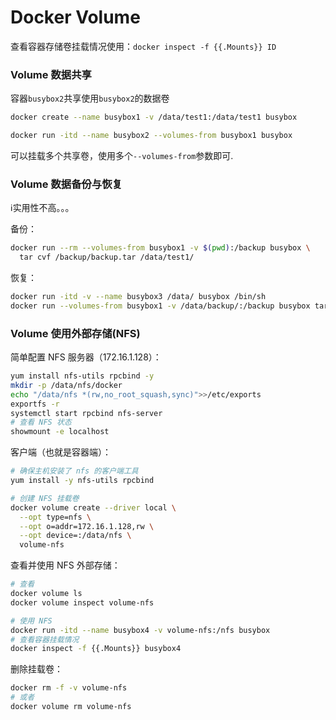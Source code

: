 # Docker Volume 


查看容器存储卷挂载情况使用：`docker inspect -f {{.Mounts}} ID`

### Volume 数据共享

容器`busybox2`共享使用`busybox2`的数据卷

```bash
docker create --name busybox1 -v /data/test1:/data/test1 busybox

docker run -itd --name busybox2 --volumes-from busybox1 busybox
```

可以挂载多个共享卷，使用多个`--volumes-from`参数即可.

### Volume 数据备份与恢复

:information_source:实用性不高。。。

备份：

```bash
docker run --rm --volumes-from busybox1 -v $(pwd):/backup busybox \
  tar cvf /backup/backup.tar /data/test1/
```

恢复：

```bash
docker run -itd -v --name busybox3 /data/ busybox /bin/sh
docker run --volumes-from busybox1 -v /data/backup/:/backup busybox tar xf /backup/backup.tar
```

### Volume 使用外部存储(NFS)

简单配置 NFS 服务器（172.16.1.128）：

```bash
yum install nfs-utils rpcbind -y
mkdir -p /data/nfs/docker
echo "/data/nfs *(rw,no_root_squash,sync)">>/etc/exports
exportfs -r
systemctl start rpcbind nfs-server
# 查看 NFS 状态
showmount -e localhost
```

客户端（也就是容器端）：

```bash
# 确保主机安装了 nfs 的客户端工具
yum install -y nfs-utils rpcbind

# 创建 NFS 挂载卷
docker volume create --driver local \
  --opt type=nfs \
  --opt o=addr=172.16.1.128,rw \
  --opt device=:/data/nfs \
  volume-nfs
```

查看并使用 NFS 外部存储：

```bash
# 查看
docker volume ls
docker volume inspect volume-nfs

# 使用 NFS
docker run -itd --name busybox4 -v volume-nfs:/nfs busybox
# 查看容器挂载情况
docker inspect -f {{.Mounts}} busybox4
```

删除挂载卷：

```bash
docker rm -f -v volume-nfs
# 或者
docker volume rm volume-nfs
```

